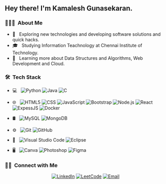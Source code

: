 <h2> Hey there! I'm Kamalesh Gunasekaran.</h2>

<h3> 👨🏻‍💻 &nbsp;About Me </h3>

- 🤔 &nbsp; Exploring new technologies and developing software solutions and quick hacks.
- 🎓 &nbsp; Studying Information Teachnology at Chennai Institute of Technology.
- 🌱 &nbsp; Learning more about Data Structures and Algorithms, Web Development and Cloud.

<h3> 🛠 &nbsp;Tech Stack</h3>

- 💻 &nbsp;
  ![Python](https://img.shields.io/badge/-Python-333333?style=flat&logo=python)
  ![Java](https://img.shields.io/badge/-Java-333333?style=flat&logo=Java&logoColor=007396)
  ![C](https://img.shields.io/badge/-C-333333?style=flat&logo=C)
  
  
- 🌐 &nbsp;
  ![HTML5](https://img.shields.io/badge/-HTML5-333333?style=flat&logo=HTML5)
  ![CSS](https://img.shields.io/badge/-CSS-333333?style=flat&logo=CSS3&logoColor=1572B6)
  ![JavaScript](https://img.shields.io/badge/-JavaScript-333333?style=flat&logo=javascript)
  ![Bootstrap](https://img.shields.io/badge/-Bootstrap-333333?style=flat&logo=bootstrap&logoColor=563D7C)
  ![Node.js](https://img.shields.io/badge/-Node.js-333333?style=flat&logo=node.js)
  ![React](https://img.shields.io/badge/-React-333333?style=flat&logo=react)
  ![ExpessJS](https://img.shields.io/badge/-ExpressJS-333333?style=flat&logo=javascript)
  ![Docker](https://img.shields.io/badge/-Docker-333333?style=flat&logo=Docker)
- 🛢 &nbsp;
  ![MySQL](https://img.shields.io/badge/-MySQL-333333?style=flat&logo=mysql)
  ![MongoDB](https://img.shields.io/badge/-MongoDB-333333?style=flat&logo=mongodb)
- ⚙️ &nbsp;
  ![Git](https://img.shields.io/badge/-Git-333333?style=flat&logo=git)
  ![GitHub](https://img.shields.io/badge/-GitHub-333333?style=flat&logo=github)
- 🔧 &nbsp;
  ![Visual Studio Code](https://img.shields.io/badge/-Visual%20Studio%20Code-333333?style=flat&logo=visual-studio-code&logoColor=007ACC)
  ![Eclipse](https://img.shields.io/badge/-Eclipse-333333?style=flat&logo=eclipse-ide&logoColor=2C2255)
- 🖥 &nbsp;
  ![Canva](https://img.shields.io/badge/-Canva-333333?style=flat&logo=Canva)
  ![Photoshop](https://img.shields.io/badge/-Photoshop-333333?style=flat&logo=adobe-photoshop)
  ![Figma](https://img.shields.io/badge/-Figma-333333?style=flat&logo=Figma)


<h3> 🤝🏻 &nbsp;Connect with Me </h3>

<p align="center">
<a href="https://www.linkedin.com/in/kamalesh-gunasekaran-6a7520240/"><img alt="LinkedIn" src="https://img.shields.io/badge/LinkedIn-Kamalesh%20Gunasekaran-blue?style=flat-square&logo=linkedin"></a>
<a href="https://leetcode.com/Kamalesh0306/"><img alt="LeetCode" src="https://img.shields.io/badge/LeetCode-Kamalesh0306-blue?style=flat-square&logo=LeetCode"></a>
<a href="kamaleshgunasekaran013@gmail.com"><img alt="Email" src="https://img.shields.io/badge/Email-kamaleshgunasekaran013@gmail.com-blue?style=flat-square&logo=gmail"></a>
</p>


